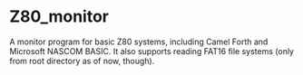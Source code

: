 # Z80_monitor
A monitor program for basic Z80 systems, including Camel Forth and Microsoft NASCOM BASIC. It also supports reading FAT16 file systems (only from root directory as of now, though).
